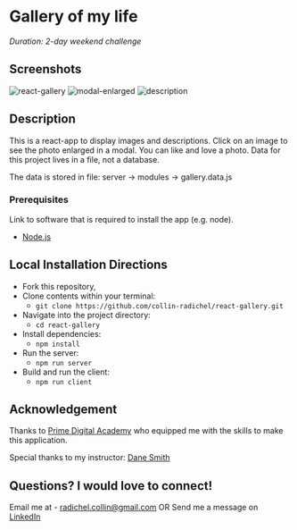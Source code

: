 # Gallery of my life

_Duration: 2-day weekend challenge_

## Screenshots

![react-gallery](https://user-images.githubusercontent.com/73554031/112496652-ea241500-8d52-11eb-8f3d-e5120cbbcda7.png)
![modal-enlarged](https://user-images.githubusercontent.com/73554031/112498811-df6a7f80-8d54-11eb-8f5f-8536565776fb.png)
![description](https://user-images.githubusercontent.com/73554031/112498846-eabdab00-8d54-11eb-8913-d13dd0468920.png)


## Description

This is a react-app to display images and descriptions. Click on an image to see the photo enlarged in a modal.  You can like and love a photo.  Data for this project lives in a file, not a database.

The data is stored in file: server ->
                                modules ->
                                    gallery.data.js

### Prerequisites

Link to software that is required to install the app (e.g. node).

- [Node.js](https://nodejs.org/en/)


## Local Installation Directions

- Fork this repository,
- Clone contents within your terminal:
   - `git clone https://github.com/collin-radichel/react-gallery.git`
- Navigate into the project directory:
   - `cd react-gallery`
- Install dependencies:
   - `npm install`
- Run the server:
   - `npm run server`
- Build and run the client:
   - `npm run client`

## Acknowledgement
Thanks to [Prime Digital Academy](www.primeacademy.io) who equipped me with the skills to make this application.

Special thanks to my instructor: [Dane Smith]()

## Questions? I would love to connect!
Email me at - [radichel.collin@gmail.com](mailto:radichel.collin@gmail.com)
OR
Send me a message on [LinkedIn](https://www.linkedin.com/in/collin-radichel/)
